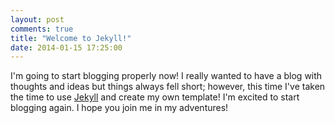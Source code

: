 ```yaml
---
layout: post
comments: true
title: "Welcome to Jekyll!"
date: 2014-01-15 17:25:00
---
```


I'm going to start blogging properly now! I really wanted to have a blog with
thoughts and ideas but things always fell short; however, this time I've taken
the time to use [Jekyll][jekyll] and create my own template! I'm excited to
start blogging again. I hope you join me in my adventures!

[jekyll]: http://jekyllrb.com
